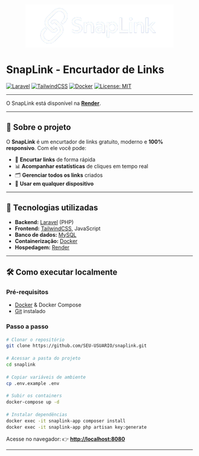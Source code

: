 <p align="center">
  <img src="public/images/logo.png" alt="Logo SnapLink" width="400"/>
</p>



# **SnapLink - Encurtador de Links**

[![Laravel](https://img.shields.io/badge/Laravel-10.x-red?logo=laravel)](https://laravel.com/)
[![TailwindCSS](https://img.shields.io/badge/TailwindCSS-3.x-06B6D4?logo=tailwindcss)](https://tailwindcss.com/)
[![Docker](https://img.shields.io/badge/Docker-20.x-2496ED?logo=docker)](https://www.docker.com/)
[![License: MIT](https://img.shields.io/badge/License-MIT-yellow.svg)](LICENSE)

---

O SnapLink está disponível na **[Render]([https://render.com/](https://snaplink-vkvv.onrender.com/))**.

---


## **📖 Sobre o projeto**

O **SnapLink** é um encurtador de links gratuito, moderno e **100% responsivo**.
Com ele você pode:

* 🔗 **Encurtar links** de forma rápida
* 📊 **Acompanhar estatísticas** de cliques em tempo real
* 🗂 **Gerenciar todos os links** criados
* 📱 **Usar em qualquer dispositivo**

---

## **🚀 Tecnologias utilizadas**

* **Backend:** [Laravel](https://laravel.com/) (PHP)
* **Frontend:** [TailwindCSS](https://tailwindcss.com/), JavaScript
* **Banco de dados:** [MySQL](https://www.mysql.com/)
* **Containerização:** [Docker](https://www.docker.com/)
* **Hospedagem:** [Render](https://render.com/)

---

## **🛠 Como executar localmente**

### **Pré-requisitos**

* [Docker](https://www.docker.com/) & Docker Compose
* [Git](https://git-scm.com/) instalado

### **Passo a passo**

```bash
# Clonar o repositório
git clone https://github.com/SEU-USUARIO/snaplink.git

# Acessar a pasta do projeto
cd snaplink

# Copiar variáveis de ambiente
cp .env.example .env

# Subir os containers
docker-compose up -d

# Instalar dependências
docker exec -it snaplink-app composer install
docker exec -it snaplink-app php artisan key:generate
```

Acesse no navegador:
👉 **[http://localhost:8080](http://localhost:8080)**

---
